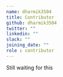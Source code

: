 ```yaml
---
name: dharmik3504
title: Contributor
github: dharmik3504
twitter: ""
linkedin: ""
slack: ""
joining_date: ""
role : contributor
---
```


Still waiting for this
